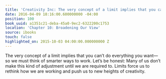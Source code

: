 ```yaml
---
title: 'Creativity Inc: The very concept of a limit implies that you can’t do everyt…'
date: 2016-04-09 18:16:00.600000000 -04:00
position: 100
book_uuid: a1351c21-deba-45a0-9ec2-6322200c1753
location: 'Chapter 10: Broadening Our View'
source: ibooks
touch: false
highlighted_on: 2015-10-03 04:00:00.000000000 Z
---
```


The very concept of a limit implies that you can’t do everything you want—so we must think of smarter ways to work. Let’s be honest: Many of us don’t make this kind of adjustment until we are required to. Limits force us to rethink how we are working and push us to new heights of creativity.